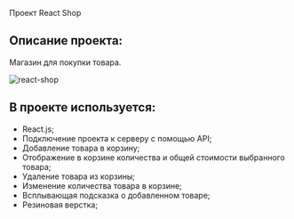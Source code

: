 Проект React Shop

## Описание проекта:
Магазин для покупки товара.

![react-shop](https://user-images.githubusercontent.com/93434868/162877945-381ca1cf-0c66-494a-8bda-1ef7c35d531f.gif)

## В проекте используется:

- React.js;
- Подключение проекта к серверу с помощью API;
- Добавление товара в корзину;
- Отображение в корзине количества и общей стоимости выбранного товара;
- Удаление товара из корзины;
- Изменение количества товара в корзине;
- Всплывающая подсказка о добавленном товаре;
- Резиновая верстка;
